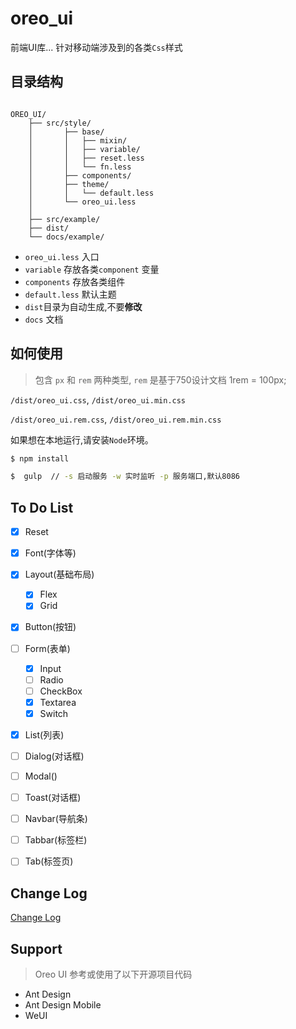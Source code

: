 # oreo_ui

前端UI库... 针对移动端涉及到的各类`Css`样式




## 目录结构

```

OREO_UI/
    ├── src/style/
    │       ├── base/
    │       │   ├── mixin/
    │       │   ├── variable/
    │       │   ├── reset.less
    │       │   └── fn.less
    │       ├── components/
    │       ├── theme/
    │       │   └── default.less
    │       └── oreo_ui.less  
    │
    ├── src/example/
    ├── dist/
    └── docs/example/ 

```
- `oreo_ui.less` 入口
- `variable` 存放各类`component` 变量
- `components` 存放各类组件
- `default.less` 默认主题
- `dist`目录为自动生成,不要**修改**
- `docs` 文档

## 如何使用

> 包含 `px` 和 `rem` 两种类型, `rem` 是基于750设计文档 1rem = 100px;

`/dist/oreo_ui.css`, `/dist/oreo_ui.min.css` 

`/dist/oreo_ui.rem.css`, `/dist/oreo_ui.rem.min.css` 


如果想在本地运行,请安装`Node`环境。

```bash
$ npm install

$  gulp  // -s 启动服务 -w 实时监听 -p 服务端口,默认8086

```


## To Do List

- [x] Reset
- [x] Font(字体等)
- [x] Layout(基础布局)
    - [x] Flex
    - [x] Grid
- [x] Button(按钮)
- [ ] Form(表单)
    - [x] Input
    - [ ] Radio
    - [ ] CheckBox
    - [x] Textarea
    - [x] Switch
- [x] List(列表)
- [ ] Dialog(对话框)
- [ ] Modal()
- [ ] Toast(对话框)
- [ ] Navbar(导航条)
- [ ] Tabbar(标签栏)
- [ ] Tab(标签页)


## Change Log

[Change Log](./docs/CHANGELOG.md)


## Support

> Oreo UI 参考或使用了以下开源项目代码

- Ant Design
- Ant Design Mobile
- WeUI
